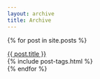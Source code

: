 ```yaml
---
layout: archive
title: Archive
---
```


{% for post in site.posts %}
  <div class="post-archive">
    <a href="{{ post.url | date_to_long_string }}">{{ post.title }}</a>
    <div class="post-header">
      <span class="post-date"></span>
      {% include post-tags.html %}
    </div>
  </div>
{% endfor %}